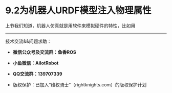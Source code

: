 # 9.2为机器人URDF模型注入物理属性

上节我们知道，机器人仿真就是用软件来模拟硬件的特性，比如用

--------------

技术交流&&问题求助：

- **微信公众号及交流群：鱼香ROS**
- **小鱼微信：AiIotRobot**
- **QQ交流群：139707339**

- 版权保护：已加入“维权骑士”（rightknights.com）的版权保护计划
